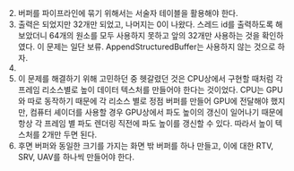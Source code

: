 2. 버퍼를 파이프라인에 묶기 위해서는 서술자 테이블을 활용해야 한다.
3. 출력은 되었지만 32개만 되었고, 나머지는 0이 나왔다. 스레드 id를 출력하도록 해보았더니 64개의 원소를 모두 사용하지 못하고 앞의 32개만 사용하는 것을 확인하였다. 이 문제는 일단 보류. AppendStructuredBuffer는 사용하지 않는 것으로 하자.
4.
5. 이 문제를 해결하기 위해 고민하던 중 헷갈렸던 것은 CPU상에서 구현할 때처럼 각 프레임 리소스별로 높이 데이터 텍스처를 만들어야 한다는 것이었다. CPU는 GPU와 따로 동작하기 때문에 각 리소스 별로 정점 버퍼를 만들어 GPU에 전달해야 했지만, 컴퓨터 셰이더를 사용할 경우 GPU상에서 파도 높이의 갱신이 일어나기 때문에 항상 각 프레임 별 파도 렌더링 직전에 파도 높이를 갱신할 수 있다. 따라서 높이 텍스처를 2개만 두면 된다.
6. 후면 버퍼와 동일한 크기를 가지는 화면 밖 버퍼를 하나 만들고, 이에 대한 RTV, SRV, UAV를 하나씩 만들어야 한다.
